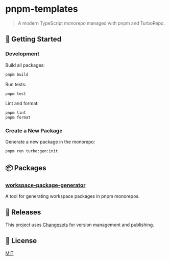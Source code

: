 # pnpm-templates

> A modern TypeScript monorepo managed with pnpm and TurboRepo.

## 🚀 Getting Started

### Development

Build all packages:

```sh
pnpm build
```

Run tests:

```sh
pnpm test
```

Lint and format:

```sh
pnpm lint
pnpm format
```

### Create a New Package

Generate a new package in the monorepo:

```sh
pnpm run turbo:gen:init
```

## 📦 Packages

### [workspace-package-generator](./packages/workspace-package-generator/README.md)

A tool for generating workspace packages in pnpm monorepos.


## 🚢 Releases

This project uses [Changesets](https://github.com/changesets/changesets) for version management and publishing.

## 📄 License

[MIT](LICENSE)
